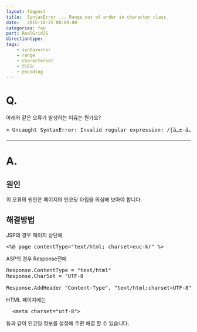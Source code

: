 ```yaml
---
layout: faqpost
title:  SyntaxError ... Range out of order in character class
date:   2015-10-25 00:00:00
categories: faq
part: RealGridJS
directiontype: 
tags:
    - syntaxerror
    - range
    - characterset
    - 인코딩
    - encoding
---
```


# Q.

아래와 같은 오류가 발생하는 이유는 뭔가요?

<pre class="prettyprint">
> Uncaught SyntaxError: Invalid regular expression: /[ã„±-ã…Žã…-ã…£ê°€-íž£]/: Range out of order in character class.</pre> 

---

# A.

## 원인

위 오류의 원인은 페이지의 인코딩 타입을 의심해 보아야 합니다. 

## 해결방법

JSP의 경우 페이지 상단에 

<pre class="prettyprint">
&lt;%@ page contentType=&quot;text/html; charset=euc-kr&quot; %&gt;
</pre>

ASP의 경우 Response전에

<pre class="prettyprint">
Response.ContentType = "text/html"
Response.CharSet = "UTF-8

Response.AddHeader "Content-Type", "text/html;charset=UTF-8"</pre>

HTML 페이지에는 

<pre class="prettyprint">
  &lt;meta charset=&quot;utf-8&quot;&gt;</pre>

등과 같이 인코딩 정보를 설정해 주면 해결 할 수 있습니다.
